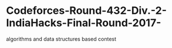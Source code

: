 # Codeforces-Round-432-Div.-2-IndiaHacks-Final-Round-2017-
algorithms and data structures based contest
